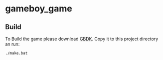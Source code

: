 # gameboy_game

## Build

To Build the game please download [GBDK](https://sourceforge.net/projects/gbdk/files/).
Copy it to this project directory an run:

```
./make.bat
```
